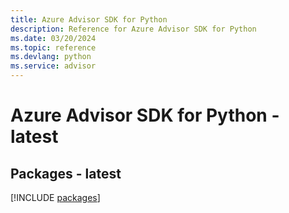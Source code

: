```yaml
---
title: Azure Advisor SDK for Python
description: Reference for Azure Advisor SDK for Python
ms.date: 03/20/2024
ms.topic: reference
ms.devlang: python
ms.service: advisor
---
```

# Azure Advisor SDK for Python - latest
## Packages - latest
[!INCLUDE [packages](advisor-index.md)]